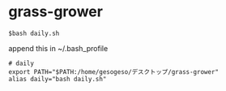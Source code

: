 # grass-grower

```
$bash daily.sh
```

append this in ~/.bash_profile
```
# daily
export PATH="$PATH:/home/gesogeso/デスクトップ/grass-grower"
alias daily="bash daily.sh"
```
